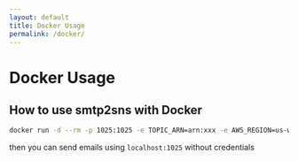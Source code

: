 ```yaml
---
layout: default
title: Docker Usage
permalink: /docker/
---
```


# Docker Usage

## How to use smtp2sns with Docker


```bash
docker run -d --rm -p 1025:1025 -e TOPIC_ARN=arn:xxx -e AWS_REGION=us-west-1 -e AWS_ACCESS_KEY_ID=xxxx -e AWS_SECRET_ACCESS_KEY=yyyy ghcr.io/smtp2sns/smtp2sns
```

then you can send emails using `localhost:1025` without credentials